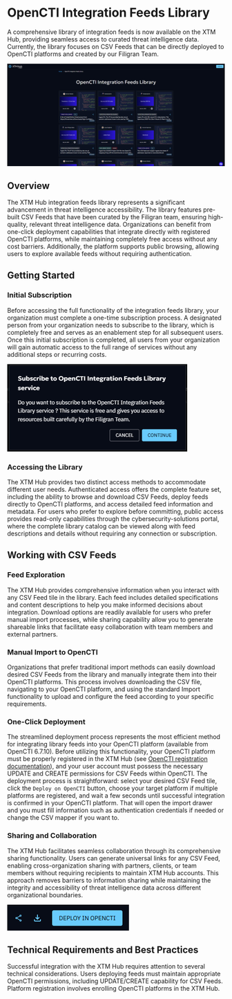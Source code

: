 # OpenCTI Integration Feeds Library

A comprehensive library of integration feeds is now available on the XTM Hub, 
providing seamless access to curated threat intelligence data. 
Currently, the library focuses on CSV Feeds that can be directly deployed to OpenCTI platforms and created by our Filigran Team.

![Integration feeds library](../assets/images/integration-feeds-lib.png)

## Overview
The XTM Hub integration feeds library represents a significant advancement in threat intelligence accessibility. 
The library features pre-built CSV Feeds that have been curated by the Filigran team, 
ensuring high-quality, relevant threat intelligence data.
Organizations can benefit from one-click deployment capabilities that integrate directly with registered OpenCTI platforms, 
while maintaining completely free access without any cost barriers. 
Additionally, the platform supports public browsing, allowing users to explore available feeds without requiring authentication.

## Getting Started
### Initial Subscription
Before accessing the full functionality of the integration feeds library, 
your organization must complete a one-time subscription process. 
A designated person from your organization needs to subscribe to the library, 
which is completely free and serves as an enablement step for all subsequent users. 
Once this initial subscription is completed, all users from your organization will 
gain automatic access to the full range of services without any additional steps or recurring costs.

![Subscribe Integration feeds](../assets/images/subscribe-integration-feeds.png)


### Accessing the Library
The XTM Hub provides two distinct access methods to accommodate different user needs. 
Authenticated access offers the complete feature set, 
including the ability to browse and download CSV Feeds, 
deploy feeds directly to OpenCTI platforms, 
and access detailed feed information and metadata. 
For users who prefer to explore before committing, 
public access provides read-only capabilities through the cybersecurity-solutions portal, 
where the complete library catalog can be viewed along with feed descriptions and 
details without requiring any connection or subscription.

## Working with CSV Feeds
### Feed Exploration
The XTM Hub provides comprehensive information when you interact with any CSV Feed tile in the library. 
Each feed includes detailed specifications and content descriptions to help you make informed decisions about integration. 
Download options are readily available for users who prefer manual import processes, 
while sharing capability allow you to generate shareable links that facilitate easy 
collaboration with team members and external partners.

### Manual Import to OpenCTI
Organizations that prefer traditional import methods can 
easily download desired CSV Feeds from the library and manually integrate them
into their OpenCTI platforms. This process involves downloading the CSV file, 
navigating to your OpenCTI platform, and using the standard Import functionality 
to upload and configure the feed according to your specific requirements. 

### One-Click Deployment
The streamlined deployment process represents the most efficient method for integrating library feeds
into your OpenCTI platform (available from OpenCTI 6.7.10).
Before utilizing this functionality, your OpenCTI platform must be properly registered in the XTM Hub (see [OpenCTI registration documentation](/user/opencti-registration)),
and your user account must possess the necessary UPDATE and CREATE permissions for CSV Feeds within OpenCTI. 
The deployment process is straightforward: select your desired CSV Feed tile, click the ```Deploy on OpenCTI``` button, 
choose your target platform if multiple platforms are registered, 
and wait a few seconds until successful integration is confirmed in your OpenCTI platform. 
That will open the import drawer and you must fill information such as authentication credentials if needed or change the CSV mapper if you want to.

### Sharing and Collaboration
The XTM Hub facilitates seamless collaboration through its comprehensive sharing functionality. 
Users can generate universal links for any CSV Feed, enabling cross-organization sharing with partners, 
clients, or team members without requiring recipients to maintain XTM Hub accounts. 
This approach removes barriers to information sharing while maintaining the integrity and
accessibility of threat intelligence data across different organizational boundaries.

![Top right buttons](../assets/images/one-click-deploy.png)

## Technical Requirements and Best Practices
Successful integration with the XTM Hub requires attention to several technical considerations. 
Users deploying feeds must maintain appropriate OpenCTI permissions, 
including UPDATE/CREATE capability for CSV Feeds. 
Platform registration involves enrolling OpenCTI platforms in the XTM Hub.